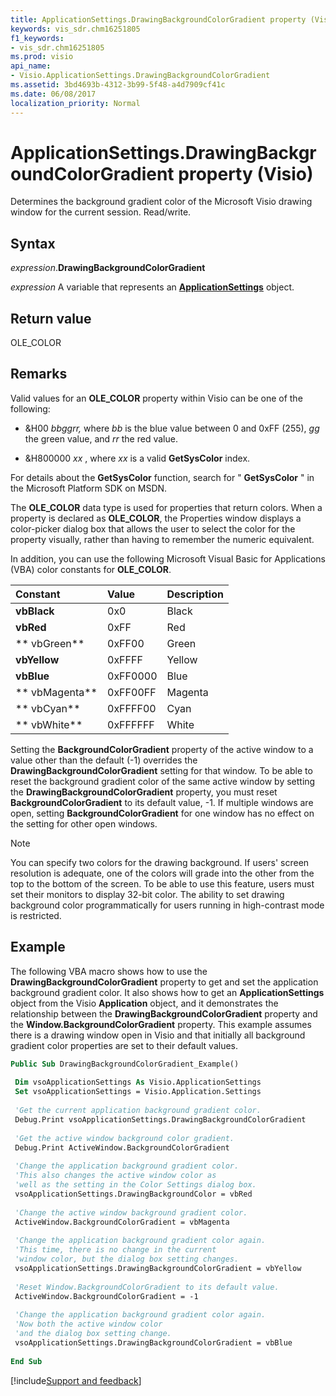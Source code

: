```yaml
---
title: ApplicationSettings.DrawingBackgroundColorGradient property (Visio)
keywords: vis_sdr.chm16251805
f1_keywords:
- vis_sdr.chm16251805
ms.prod: visio
api_name:
- Visio.ApplicationSettings.DrawingBackgroundColorGradient
ms.assetid: 3bd4693b-4312-3b99-5f48-a4d7909cf41c
ms.date: 06/08/2017
localization_priority: Normal
---
```



# ApplicationSettings.DrawingBackgroundColorGradient property (Visio)

Determines the background gradient color of the Microsoft Visio drawing window for the current session. Read/write. 


## Syntax

_expression_.**DrawingBackgroundColorGradient**

_expression_ A variable that represents an **[ApplicationSettings](Visio.ApplicationSettings.md)** object.


## Return value

OLE_COLOR


## Remarks

Valid values for an  **OLE_COLOR** property within Visio can be one of the following:




- &H00 _bbggrr,_ where _bb_ is the blue value between 0 and 0xFF (255), _gg_ the green value, and _rr_ the red value.
    
- &H800000 _xx_ , where _xx_ is a valid **GetSysColor** index.
    


For details about the  **GetSysColor** function, search for " **GetSysColor** " in the Microsoft Platform SDK on MSDN.

The  **OLE_COLOR** data type is used for properties that return colors. When a property is declared as **OLE_COLOR**, the Properties window displays a color-picker dialog box that allows the user to select the color for the property visually, rather than having to remember the numeric equivalent.

In addition, you can use the following Microsoft Visual Basic for Applications (VBA) color constants for  **OLE_COLOR**.



|Constant|Value|Description|
|:-----|:-----|:-----|
| **vbBlack**|0x0 |Black|
| **vbRed**|0xFF |Red|
| ** vbGreen**|0xFF00 |Green|
| **vbYellow**|0xFFFF|Yellow|
| **vbBlue**|0xFF0000 |Blue|
| ** vbMagenta**|0xFF00FF |Magenta|
| ** vbCyan**|0xFFFF00|Cyan|
| ** vbWhite**|0xFFFFFF|White|

Setting the  **BackgroundColorGradient** property of the active window to a value other than the default (-1) overrides the **DrawingBackgroundColorGradient** setting for that window. To be able to reset the background gradient color of the same active window by setting the **DrawingBackgroundColorGradient** property, you must reset **BackgroundColorGradient** to its default value, -1. If multiple windows are open, setting **BackgroundColorGradient** for one window has no effect on the setting for other open windows.




> [!NOTE] 
> You can specify two colors for the drawing background. If users' screen resolution is adequate, one of the colors will grade into the other from the top to the bottom of the screen. To be able to use this feature, users must set their monitors to display 32-bit color. The ability to set drawing background color programmatically for users running in high-contrast mode is restricted.


## Example

The following VBA macro shows how to use the  **DrawingBackgroundColorGradient** property to get and set the application background gradient color. It also shows how to get an **ApplicationSettings** object from the Visio **Application** object, and it demonstrates the relationship between the **DrawingBackgroundColorGradient** property and the **Window.BackgroundColorGradient** property. This example assumes there is a drawing window open in Visio and that initially all background gradient color properties are set to their default values.


```vb
Public Sub DrawingBackgroundColorGradient_Example() 
 
 Dim vsoApplicationSettings As Visio.ApplicationSettings 
 Set vsoApplicationSettings = Visio.Application.Settings 
 
 'Get the current application background gradient color. 
 Debug.Print vsoApplicationSettings.DrawingBackgroundColorGradient 
 
 'Get the active window background color gradient. 
 Debug.Print ActiveWindow.BackgroundColorGradient 
 
 'Change the application background gradient color. 
 'This also changes the active window color as 
 'well as the setting in the Color Settings dialog box. 
 vsoApplicationSettings.DrawingBackgroundColor = vbRed 
 
 'Change the active window background gradient color. 
 ActiveWindow.BackgroundColorGradient = vbMagenta 
 
 'Change the application background gradient color again. 
 'This time, there is no change in the current 
 'window color, but the dialog box setting changes. 
 vsoApplicationSettings.DrawingBackgroundColorGradient = vbYellow 
 
 'Reset Window.BackgroundColorGradient to its default value. 
 ActiveWindow.BackgroundColorGradient = -1 
 
 'Change the application background gradient color again. 
 'Now both the active window color 
 'and the dialog box setting change. 
 vsoApplicationSettings.DrawingBackgroundColorGradient = vbBlue 
 
End Sub
```

[!include[Support and feedback](~/includes/feedback-boilerplate.md)]